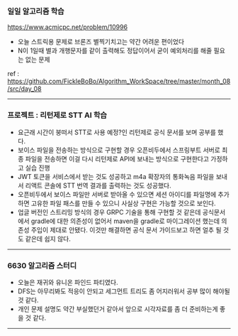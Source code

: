 ### 일일 알고리즘 학습

https://www.acmicpc.net/problem/10996

- 오늘 스트릭용 문제로 브론즈 별찍기치고는 약간 어려운 편이었다
- N이 1일때 별과 개행문자를 같이 출력해도 정답이어서 굳이 예외처리를 해줄 필요는 없는 문제

ref : https://github.com/FickleBoBo/Algorithm_WorkSpace/tree/master/month_08/src/day_08

---

### 프로젝트 : 리턴제로 STT AI 학습

- 요근래 시간이 붕떠서 STT로 사용 예정?인 리턴제로 공식 문서를 보며 공부를 했다.
- 보이스 파일을 전송하는 방식으로 구현할 경우 오픈비두에서 스프링부트 서버로 최종 파일을 전송하면 이걸 다시 리턴제로 API에 보내는 방식으로 구현한다고 가정하고 실습 진행
- JWT 토큰을 서비스에서 받는 것도 성공하고 m4a 확장자의 통화녹음 파일을 보내서 리액트 콘솔에 STT 번역 결과를 출력하는 것도 성공했다.
- 오픈비두에서 보이스 파일만 서버로 받아올 수 있으면 세션 아이디를 파일명에 추가하면 고유한 파일 패스를 만들 수 있으니 사실상 구현은 가능할 것으로 보인다.
- 업글 버전인 스트리밍 방식의 경우 GRPC 기술을 통해 구현할 것 같은데 공식문서에서 gradle에 대한 의존성이 없어서 maven을 gradle로 마이그레이션 했는데 의존성 주입이 제대로 안됐다. 이것만 해결하면 공식 문서 가이드보고 하면 얼추 될 것도 같은데 쉽지 않다.

---

### 6630 알고리즘 스터디

- 오늘은 재귀와 유니온 파인드 파티였다.
- DFS는 아무리봐도 적응이 안되고 세그먼트 트리도 좀 어지러워서 공부 많이 해야될 것 같다.
- 개인 문제 설명도 약간 부실했던거 같아서 앞으로 시각자료를 좀 더 준비하는게 좋을 것 같다.

---
